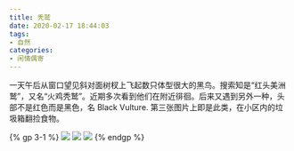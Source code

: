 ```yaml
---
title: 秃鹫
date: 2020-02-17 18:44:03
tags:
- 自然
categories:
- 闲情偶寄
---
```


一天午后从窗口望见斜对面树杈上飞起数只体型很大的黑鸟。搜索知是“红头美洲鹫”，又名“火鸡秃鹫”。近期多次看到他们在附近徘徊。后来又遇到另外一种，头部不是红色而是黑色，名 Black Vulture. 第三张图片上即是此类，在小区内的垃圾箱翻捡食物。

{% gp 3-1 %}
<img src="https://i.loli.net/2020/06/27/6RPhfEnoXFvjlxt.jpg">
<img src="https://i.loli.net/2020/06/27/KDmsRJfibBvdqr8.jpg"/>
<img src="https://i.loli.net/2020/06/27/DLpbFcw9eI2V8uT.jpg"/>
{% endgp %}

